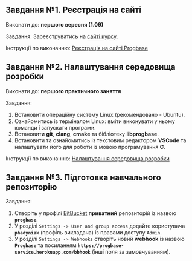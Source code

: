 ## Завдання №1. Реєстрація на сайті

Виконати до:		**першого вересня (1.09)**

Завдання:		Зареєструватись на [сайті курсу][progbase].

Інструкції по виконанню: [Реєстрація на сайті Progbase][help-register]

## Завдання №2. Налаштування середовища розробки

Виконати до:		**першого практичного заняття**

Завдання:

1. Встановити операційну систему Linux (рекомендовано - Ubuntu).
2. Ознайомитись із терміналом Linux: вміти виконувати у ньому команди і запускати програми.
3. Встановити __git__, __clang__, __cmake__ та бібліотеку __libprogbase__.
3. Встановити та ознайомитись із текстовим редактором __VSCode__ та налаштувати його для роботи із мовою програмування __C__. 

Інструкції по виконанню: [Налаштування середовища розробки][linux-install]

## Завдання №3. Підготовка навчального репозиторію

Завдання:

1. Створіть у профілі [BitBucket][bb] __приватний__ репозиторій із назвою __`progbase`__.
1. У розділі `Settings -> User and group access` додайте користувача __`phadyniak`__ (профіль викладача) із правами доступу `Admin`.
1. У розділі `Settings -> Webhooks` створіть новий __webhook__ із назвою __`Progbase`__ та посиланням __`https://progbase-service.herokuapp.com/bbhook`__ (інші поля за замовчуванням).

[progbase]: https://progbase.herokuapp.com/profile
[help-register]: https://progbase.herokuapp.com/help/register
[linux-install]: https://docs.google.com/document/d/1JaZVV6_QryMq6yCK0pUE38Dc7azp_GhBWtGxvaYBk5Q/edit?usp=sharing
[c-gitignore]: https://raw.githubusercontent.com/github/gitignore/master/C.gitignore
[bb]: https://bitbucket.org
[taskviewer]: /taskviewer
